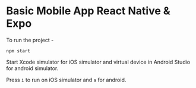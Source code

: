 # Basic Mobile App React Native & Expo

To run the project -

```
npm start
```

Start Xcode simulator for iOS simulator and virtual device in Android Studio for android simulator.

Press `i` to run on iOS simulator and `a` for android.
